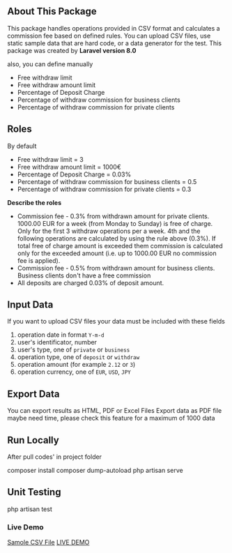 ## About This Package

<p>
This package handles operations provided in CSV format and calculates a commission fee based on defined rules.
You can upload CSV files, use static sample data that are hard code, or a data generator for the test.
This package was created by <strong>Laravel version 8.0</strong>
</P>
also, you can define manually

<ul>
<li>Free withdraw limit</li> 
<li>Free withdraw amount limit </li>
<li>Percentage of Deposit Charge </li>
<li>Percentage of withdraw commission for business clients</li>
<li>Percentage of withdraw commission for private clients</li>
</ul>

## Roles

By default 

<ul>
<li>Free withdraw limit = 3</li> 
<li>Free withdraw amount limit = 1000€</li>
<li>Percentage of Deposit Charge = 0.03%</li>
<li>Percentage of withdraw commission for business clients = 0.5</li>
<li>Percentage of withdraw commission for private clients = 0.3</li>
</ul>

<strong>Describe the roles</strong>

<ul>
<li>Commission fee - 0.3% from withdrawn amount for private clients.</li>
1000.00 EUR for a week (from Monday to Sunday) is free of charge. Only for the first 3 withdraw operations per a week. 4th and the following operations are calculated by using the rule above (0.3%). If total free of charge amount is exceeded them commission is calculated only for the exceeded amount (i.e. up to 1000.00 EUR no commission fee is applied).
</li>
<li>Commission fee - 0.5% from withdrawn amount for business clients. Business clients don't have a free commission</li>
<li>All deposits are charged 0.03% of deposit amount.</li>
</ul>

## Input Data

<p>
If you want to upload CSV files your data must be included with these fields
</p>

<ol dir="auto">
<li>operation date in format <code>Y-m-d</code></li>
<li>user's identificator, number</li>
<li>user's type, one of <code>private</code> or <code>business</code></li>
<li>operation type, one of <code>deposit</code> or <code>withdraw</code></li>
<li>operation amount (for example <code>2.12</code> or <code>3</code>)</li>
<li>operation currency, one of <code>EUR</code>, <code>USD</code>, <code>JPY</code></li>
</ol>

## Export Data

You can export results as HTML, PDF or Excel Files
Export data as PDF file maybe need time, please check this feature for a maximum of 1000 data
## Run Locally

After pull codes'
in project folder

composer install
composer dump-autoload
php artisan serve

## Unit Testing

php artisan test

### Live Demo

<a href="commission.fiachehr.ir/sampleData.csv">Samole CSV File</a>
<a href="commission.fiachehr.ir">LIVE DEMO</a>

